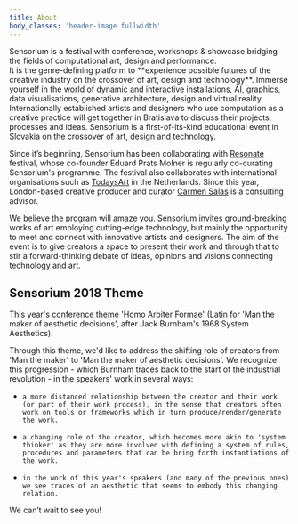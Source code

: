 ```yaml
---
title: About
body_classes: 'header-image fullwidth'
---
```


<div class="f3 f2-ns">
Sensorium is a festival with conference, workshops & showcase bridging the fields of computational art, design and performance.
</div>
It is the genre-defining platform to **experience possible futures of the creative industry on the crossover of art, design and technology**.
Immerse yourself in the world of dynamic and interactive installations, AI, graphics, data visualisations, generative architecture, design and virtual reality. Internationally established artists and designers who use computation as a creative practice will get together in Bratislava to discuss their projects, processes and ideas. Sensorium is a first-of-its-kind educational event in Slovakia on the crossover of art, design and technology.

Since it’s beginning, Sensorium has been collaborating with [Resonate](http://resonate.io) festival, whose co-founder Eduard Prats Molner is regularly co-curating Sensorium's programme. The festival also collaborates with international organisations such as [TodaysArt](http://todaysart.nl) in the Netherlands. Since this year, London-based creative producer and curator [Carmen Salas](http://carmensp.com/) is a consulting advisor.

We believe the program will amaze you. Sensorium invites ground-breaking works of art employing cutting-edge technology, but mainly the opportunity to meet and connect with innovative artists and designers. The aim of the event is to give creators a space to present their work and through that to stir a forward-thinking debate of ideas, opinions and visions connecting technology and art.

## Sensorium 2018 Theme
This year's conference theme 'Homo Arbiter Formae' (Latin for 'Man the maker of aesthetic decisions', after Jack Burnham's 1968 System Aesthetics).

Through this theme, we'd like to address the shifting role of creators from 'Man the maker' to 'Man the maker of aesthetic decisions'. We recognize this progression - which Burnham traces back to the start of the industrial revolution - in the speakers' work in several ways:

*     a more distanced relationship between the creator and their work (or part of their work process), in the sense that creators often work on tools or frameworks which in turn produce/render/generate the work.
*     a changing role of the creator, which becomes more akin to 'system thinker' as they are more involved with defining a system of rules, procedures and parameters that can be bring forth instantiations of the work.
*     in the work of this year's speakers (and many of the previous ones) we see traces of an aesthetic that seems to embody this changing relation.

We can’t wait to see you!



